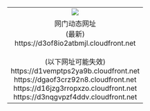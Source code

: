 ﻿<table>
  <tr></tr>
  <tr><td colspan=2 align=center><img src="https://d3of8io2atbmjl.cloudfront.net/Up/oGate.jpg" /></td></tr>
  <tr><td colspan=2 align=center>网门动态网址<br/>(最新)
<br>https://d3of8io2atbmjl.cloudfront.net
<br/><br/>(以下网址可能失效)
<br>https://d1vemptps2ya9b.cloudfront.net
<br>https://dgaof3crz92n8.cloudfront.net
<br>https://d16jzg3rropxzo.cloudfront.net
<br>https://d3nqgvpzf4ddv.cloudfront.net
    </td>
  </tr>
</table>
